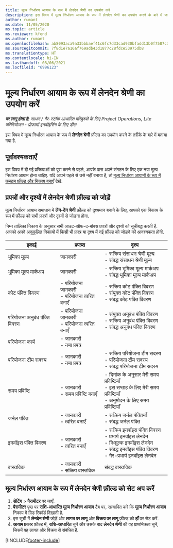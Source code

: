 ```yaml
---
title: मूल्य निर्धारण आयाम के रूप में लेनदेन श्रेणी का उपयोग करें
description: इस विषय में मूल्य निर्धारण आयाम के रूप में लेनदेन श्रेणी का उपयोग करने के बारे में जानकारी प्रदान दी गई है.
author: rumant
ms.date: 11/05/2020
ms.topic: article
ms.reviewer: kfend
ms.author: rumant
ms.openlocfilehash: ab8093aca9a33bbbaef41c6fc7d33cad930bfadd13b0f7587c3de9032ac0d630
ms.sourcegitcommit: 7f8d1e7a16af769adb43d1877c28fdce53975db8
ms.translationtype: HT
ms.contentlocale: hi-IN
ms.lasthandoff: 08/06/2021
ms.locfileid: "6996123"
---
```

# <a name="use-transaction-category-as-a-pricing-dimension"></a>मूल्य निर्धारण आयाम के रूप में लेनदेन श्रेणी का उपयोग करें


_**पर लागू होता है:** साधन / गैर-स्टॉक आधारित परिदृश्यों के लिए Project Operations, Lite परिनियोजन - प्रोफार्मा इनवॉइसिंग के लिए डील_


इस विषय में मूल्य निर्धारण आयाम के रूप में **लेनदेन श्रेणी** फ़ील्ड का उपयोग करने के तरीके के बारे में बताया गया है. 

## <a name="prerequisites"></a>पूर्वावश्यकताएँ
इस विषय में दी गई प्रक्रियाओं को पूरा करने से पहले, आपके पास अपने संगठन के लिए एक नया मूल्य निर्धारण आयाम होना चाहिए. यदि आपने पहले से उसे नहीं बनाया है, तो [मूल्य निर्धारण आयामों के रूप में कस्टम फ़ील्ड और निकाय बनाएँ](create-custom-fields-entities-pricing-dimensions.md) देखें.

## <a name="add-the-transaction-category-field-to-forms-and-views"></a>प्रपत्रों और दृश्यों में लेनदेन श्रेणी फ़ील्ड को जोड़ें
मूल्य निर्धारण आयाम समाधान में **लेन-देन श्रेणी** फ़ील्ड को दृश्यमान बनाने के लिए, आपको एक निकाय के रूप में फ़ील्ड को सभी प्रपत्रों और दृश्यों से जोड़ना होगा.

निम्न तालिका निकाय के अनुसार सभी आउट-ऑफ-द-बॉक्स प्रपत्रों और दृश्यों को सूचीबद्ध करती है. आपको अपने अनुकूलित निकायों में किसी भी प्रपत्र या दृश्य में नई फ़ील्ड को जोड़ने की आवश्यकता होगी.

|  इकाई        | प्रपत्र्स     |दृश्य        |
| ------------------------------|---------------------------------|----------------------------------|
|  भूमिका मू्ल्य| जानकारी |- सक्रिय संसाधन श्रेणी मूल्य<br> - संबद्ध संसाधन श्रेणी मूल्य |
|  भूमिका मू्ल्य मार्कअप| जानकारी|- सक्रिय भूमिका मू्ल्य मार्कअप<br>- संबद्ध भूमिका मूल्य मार्कअप |
|  कोट पंक्ति विवरण|- परियोजना जानकारी<br>- परियोजना त्वरित बनाएँ| - सक्रिय कोट पंक्ति विवरण<br>- संयुक्त कोट पंक्ति विवरण<br>- संबद्ध कोट पंक्ति विवरण |
|  परियोजना अनुबंध पंक्ति विवरण|- परियोजना जानकारी<br>- परियोजना त्वरित बनाएँ|- संयुक्त अनुबंध पंक्ति विवरण<br>- सक्रिय अनुबंध पंक्ति विवरण<br>- संबद्ध अनुबंध पंक्ति विवरण |
|  परियोजना कार्य|- जानकारी<br>- नया प्रपत्र| &nbsp; |
|  परियोजना टीम सदस्य|- जानकारी<br>- नया प्रपत्र|- सक्रिय परियोजना टीम सदस्य<br>- परियोजना टीम सदस्य<br>- संबद्ध परियोजना टीम सदस्य |
|  समय प्रविष्टि|- जानकारी<br>- समय प्रविष्टि बनाएँ|- दिनांक के अनुसार मेरी समय प्रविष्टियाँ<br>- इस सप्ताह के लिए मेरी समय प्रविष्टियाँ<br>- अनुमोदन के लिए समय प्रविष्टियाँ|
|  जर्नल पंक्ति|- जानकारी<br>- त्वरित बनाएँ|- सक्रिय जर्नल पंक्तियाँ<br>- संबद्ध जर्नल पंक्ति|
|  इनवॉइस पंक्ति विवरण|- जानकारी<br>- त्वरित बनाएँ|- सक्रिय इनवॉइस पंक्ति विवरण<br>- प्रभार्य इनवॉइस लेनदेन<br>- निःशुल्क इनवॉइस लेनदेन<br>- संबद्ध इनवॉइस पंक्ति विवरण <br>- गैर-प्रभार्य इनवॉइस लेनदेन|
|  वास्तविक|- जानकारी<br>- सक्रिय वास्तविक| संबद्ध वास्तविक |

## <a name="set-up-the-transaction-category-field-as-a-pricing-dimension"></a>मूल्य निर्धारण आयाम के रूप में लेनदेन श्रेणी फ़ील्ड को सेट अप करें

1. **सेटिंग** > **पैरामीटर** पर जाएँ. 
2. **पैरामीटर** पृष्ठ पर **राशि-आधारित मूल्य निर्धारण आयाम** टैब पर, सत्यापित करें कि **मूल्य निर्धारण आयाम** निकाय में ग्रिड रिकॉर्ड दिखाती है.
3. इस सूची में **लेनदेन श्रेणी** जोड़ें और **लागत पर लागू** और **विक्रय पर लागू** फ़ील्ड को **हाँ** पर सेट करें.
4. **आयाम प्रकार** फ़ील्ड में, **राशि-आधारित** चुनें और उसके बाद **लेनदेन श्रेणी** की वह प्राथमिकता चुनें, जिसमें वह लागत और विक्रय से संबंधित है.


[!INCLUDE[footer-include](../includes/footer-banner.md)]